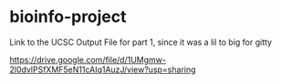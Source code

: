 # bioinfo-project


Link to the UCSC Output File for part 1, since it was a lil to big for gitty

https://drive.google.com/file/d/1UMgmw-2l0dvlPSfXMF5eN11cAIq1AuzJ/view?usp=sharing
